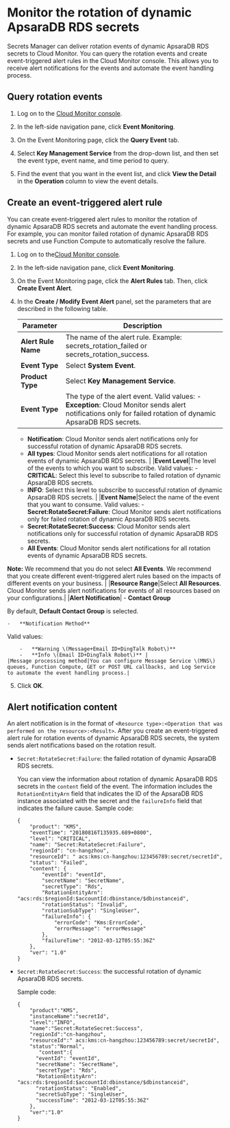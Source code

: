 # Monitor the rotation of dynamic ApsaraDB RDS secrets

Secrets Manager can deliver rotation events of dynamic ApsaraDB RDS secrets to Cloud Monitor. You can query the rotation events and create event-triggered alert rules in the Cloud Monitor console. This allows you to receive alert notifications for the events and automate the event handling process.

## Query rotation events

1.  Log on to the [Cloud Monitor console](https://cms-intl.console.aliyun.com).

2.  In the left-side navigation pane, click **Event Monitoring**.

3.  On the Event Monitoring page, click the **Query Event** tab.

4.  Select **Key Management Service** from the drop-down list, and then set the event type, event name, and time period to query.

5.  Find the event that you want in the event list, and click **View the Detail** in the **Operation** column to view the event details.


## Create an event-triggered alert rule

You can create event-triggered alert rules to monitor the rotation of dynamic ApsaraDB RDS secrets and automate the event handling process. For example, you can monitor failed rotation of dynamic ApsaraDB RDS secrets and use Function Compute to automatically resolve the failure.

1.  Log on to the[Cloud Monitor console](https://cms-intl.console.aliyun.com).

2.  In the left-side navigation pane, click **Event Monitoring**.

3.  On the Event Monitoring page, click the **Alert Rules** tab. Then, click **Create Event Alert**.

4.  In the **Create / Modify Event Alert** panel, set the parameters that are described in the following table.

    |Parameter|Description|
    |---------|-----------|
    |**Alert Rule Name**|The name of the alert rule. Example: secrets\_rotation\_failed or secrets\_rotation\_success.|
    |**Event Type**|Select **System Event**.|
    |**Product Type**|Select **Key Management Service**.|
    |**Event Type**|The type of the alert event. Valid values:    -   **Exception**: Cloud Monitor sends alert notifications only for failed rotation of dynamic ApsaraDB RDS secrets.
    -   **Notification**: Cloud Monitor sends alert notifications only for successful rotation of dynamic ApsaraDB RDS secrets.
    -   **All types**: Cloud Monitor sends alert notifications for all rotation events of dynamic ApsaraDB RDS secrets. |
    |**Event Level**|The level of the events to which you want to subscribe. Valid values:    -   **CRITICAL**: Select this level to subscribe to failed rotation of dynamic ApsaraDB RDS secrets.
    -   **INFO**: Select this level to subscribe to successful rotation of dynamic ApsaraDB RDS secrets. |
    |**Event Name**|Select the name of the event that you want to consume. Valid values:    -   **Secret:RotateSecret:Failure**: Cloud Monitor sends alert notifications only for failed rotation of dynamic ApsaraDB RDS secrets.
    -   **Secret:RotateSecret:Success**: Cloud Monitor sends alert notifications only for successful rotation of dynamic ApsaraDB RDS secrets.
    -   **All Events**: Cloud Monitor sends alert notifications for all rotation events of dynamic ApsaraDB RDS secrets.

**Note:** We recommend that you do not select **All Events**. We recommend that you create different event-triggered alert rules based on the impacts of different events on your business. |
    |**Resource Range**|Select **All Resources**. Cloud Monitor sends alert notifications for events of all resources based on your configurations.|
    |**Alert Notification**|    -   **Contact Group**

By default, **Default Contact Group** is selected.

    -   **Notification Method**

Valid values:

        -   **Warning \(Message+Email ID+DingTalk Robot\)**
        -   **Info \(Email ID+DingTalk Robot\)** |
    |Message processing method|You can configure Message Service \(MNS\) queues, Function Compute, GET or POST URL callbacks, and Log Service to automate the event handling process.|

5.  Click **OK**.


## Alert notification content

An alert notification is in the format of `<Resource type>:<Operation that was performed on the resource>:<Result>`. After you create an event-triggered alert rule for rotation events of dynamic ApsaraDB RDS secrets, the system sends alert notifications based on the rotation result.

-   `Secret:RotateSecret:Failure`: the failed rotation of dynamic ApsaraDB RDS secrets.

    You can view the information about rotation of dynamic ApsaraDB RDS secrets in the `content` field of the event. The information includes the `RotationEntityArn` field that indicates the ID of the ApsaraDB RDS instance associated with the secret and the `failureInfo` field that indicates the failure cause. Sample code:

    ```
    {
        "product": "KMS",
        "eventTime": "20180816T135935.689+0800",
        "level": "CRITICAL",
        "name": "Secret:RotateSecret:Failure",
        "regionId": "cn-hangzhou",
        "resourceId": " acs:kms:cn-hangzhou:123456789:secret/secretId",
        "status": "Failed",
        "content": {
            "eventId": "eventId",
            "secretName": "SecretName",
            "secretType": "Rds",
            "RotationEntityArn": "acs:rds:$regionId:$accountId:dbinstance/$dbinstanceid",
            "rotationStatus": "Invalid",
            "rotationSubType": "SingleUser",
            "failureInfo": {
                "errorCode": "Kms:ErrorCode",
                "errorMessage": "errorMessage"
            },
            "failureTime": "2012-03-12T05:55:36Z"
        },
        "ver": "1.0"
    }
    ```

-   `Secret:RotateSecret:Success`: the successful rotation of dynamic ApsaraDB RDS secrets.

    Sample code:

    ```
    {
        "product":"KMS",
        "instanceName":"secretId", 
        "level":"INFO",
        "name":"Secret:RotateSecret:Success",
        "regionId":"cn-hangzhou",
        "resourceId":" acs:kms:cn-hangzhou:123456789:secret/secretId",
        "status":"Normal",
           "content":{
          "eventId": "eventId",
          "secretName": "SecretName",
          "secretType": "Rds",
          "RotationEntityArn": "acs:rds:$regionId:$accountId:dbinstance/$dbinstanceid",
          "rotationStatus": "Enabled",
          "secretSubType": "SingleUser",
          "successTime": "2012-03-12T05:55:36Z"
        },
        "ver":"1.0"
    }
    ```



